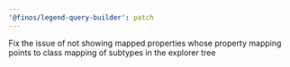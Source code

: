 ```yaml
---
'@finos/legend-query-builder': patch
---
```


Fix the issue of not showing mapped properties whose property mapping points to class mapping of subtypes in the explorer tree
